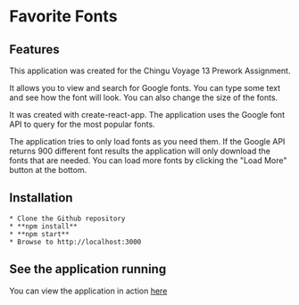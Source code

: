 # Favorite Fonts

## Features

This application was created for the Chingu Voyage 13 Prework Assignment.

It allows you to view and search for Google fonts. You can type some text and
see how the font will look. You can also change the size of the fonts.

It was created with create-react-app. The application uses the Google font API to query for
the most popular fonts. 

The application tries to only load fonts as you need them. If the Google API returns 900
different font results the application will only download the fonts that are needed. You can
load more fonts by clicking the "Load More" button at the bottom.

## Installation

    * Clone the Github repository
    * **npm install**
    * **npm start**
    * Browse to http://localhost:3000


## See the application running

You can view the application in action [here](https://festive-knuth-0e4d1a.netlify.com/)